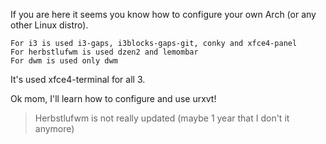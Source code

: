 If you are here it seems you know how to configure your own Arch (or any other Linux distro).

```
For i3 is used i3-gaps, i3blocks-gaps-git, conky and xfce4-panel
For herbstlufwm is used dzen2 and lemombar
For dwm is used only dwm
```

It's used xfce4-terminal for all 3.

Ok mom, I'll learn how to configure and use urxvt!

> Herbstlufwm is not really updated (maybe 1 year that I don't it anymore)
